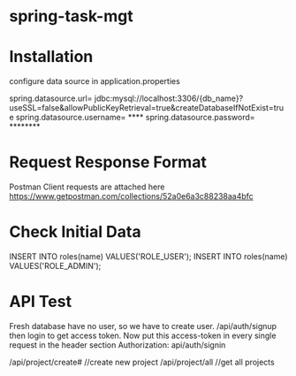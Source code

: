 # spring-task-mgt

# Installation

configure data source in application.properties

spring.datasource.url= jdbc:mysql://localhost:3306/{db_name}?useSSL=false&allowPublicKeyRetrieval=true&createDatabaseIfNotExist=true
spring.datasource.username= ****
spring.datasource.password= ********



# Request Response Format
Postman Client requests are attached here
https://www.getpostman.com/collections/52a0e6a3c88238aa4bfc

# Check Initial Data

INSERT INTO roles(name) VALUES('ROLE_USER');
INSERT INTO roles(name) VALUES('ROLE_ADMIN');

# API Test 
Fresh database have no user, so we have to create user.
/api/auth/signup
then login to get access token. Now put this access-token in every single request in the header section
Authorization:<access token>
api/auth/signin

/api/project/create#    //create new project
/api/project/all        //get all projects



